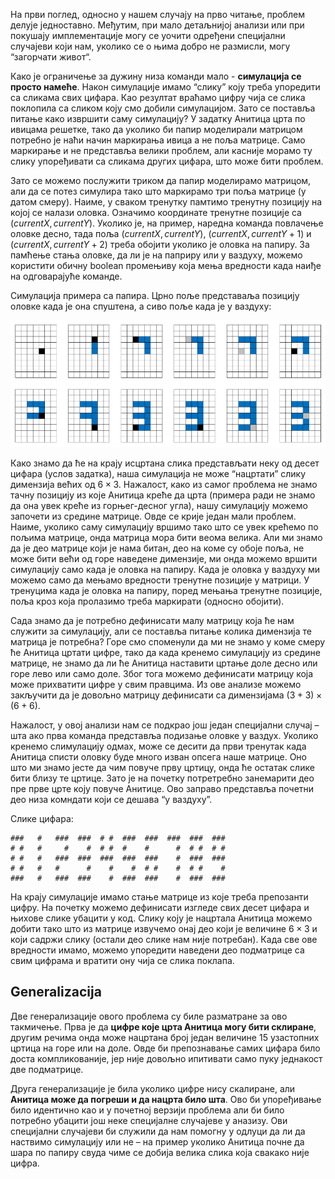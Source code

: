 На први поглед, односно у нашем случају на прво читање, проблем делује једноставно. Међутим, при мало детаљнијој анализи или при покушају имплементације могу се уочити одређени специјални случајеви који нам, уколико се о њима добро не размисли, могу “загорчати живот“. 

Како је ограничење за дужину низа команди мало - **симулација се просто намеће**. Након симулације имамо “слику” коју треба упоредити са сликама свих цифара. Као резултат враћамо цифру чија се слика поклопила са сликом коју смо добили симулацијом. Зато се поставља питање како извршити саму симулацију? У задатку Анитица црта по ивицама решетке, тако да уколико би папир моделирали матрицом потребно је наћи начин маркирања ивица а не поља матрице. Само маркирање и не представља велики проблем, али касније морамо ту слику упоређивати са сликама других цифара, што може бити проблем.

Зато се можемо послужити триком да папир моделирамо матрицом, али да се потез симулира тако што маркирамо три поља матрице (у датом смеру). Наиме, у сваком тренутку памтимо тренутну позицију на којој се налази оловка. Означимо координате тренутне позиције са $(currentX, currentY)$. Уколико је, на пример, наредна команда повлачење оловке десно, тада поља $(currentX, currentY)$, $(currentX, currentY+1)$ и $(currentX, currentY+2)$ треба обојити уколико је оловка на папиру. За памћење стања оловке, да ли је на паприру или у ваздуху, можемо користити обичну boolean промењиву која мења вредности када наиђе на одговарајуће команде.

Симулација примера са папира. Црно поље представаља позицију оловке када је она спуштена, а сиво поље када је у ваздухy:

![Симулација примера са папира](02_crtanje_brojeva-sl2.png)

Како знамо да ће на крају исцртана слика представљати неку од десет цифара (услов задатка), наша симулација не може “нацртати” слику димензија већих од $6\times 3$. Нажалост, како из самог проблема не знамо тачну позицију из које Анитица креће да црта (примера ради не знамо да она увек креће из горњег-десног угла), нашу симулацију можемо започети из средине матрице. Овде се крије један мали проблем. Наиме, уколико саму симулацију вршимо тако што се увек крећемо по пољима матрице, онда матрица мора бити веома велика. Али ми знамо да је део матрице који је нама битан, део на коме су обоје поља, не може бити већи од горе наведене димензије, ми онда можемо вршити симулацију само када је оловка на папиру. Када је оловка у ваздуху ми можемо само да мењамо вредности тренутне позиције у матрици. У тренуцима када је оловка на папиру, поред мењања тренутне позиције, поља кроз која пролазимо треба маркирати (односно обојити).

Сада знамо да је потребно дефинисати малу матрицу која ће нам служити за симулацију, али се поставља питање колика димензија те матрица је потребна? Горе смо споменули да ми не знамо у коме смеру ће Анитица цртати цифре, тако да када кренемо симулацију из средине матрице, не знамо да ли ће Анитица наставити цртање доле десно или горе лево или само доле. Због тога можемо дефинисати матрицу која може прихватити цифре у свим правцима. Из ове анализе можемо закључити да је довољно матрицу дефинисати са димензијама $(3+3)\times (6+6)$.

Нажалост, у овој анализи нам се подкрао још један специјални случај – шта ако прва команда представља подизање оловке у ваздух. Уколико кренемо слимулацију одмах, може се десити да први тренутак када Анитица списти оловку буде много изван опсега наше матрице. Оно што ми знамо јесте да чим повуче прву цртицу, онда ће остатак слике бити близу те цртице. Зато је на почетку потретребно занемарити део пре прве црте коју повуче Анитице. Ово заправо представља почетни део низа комндати који се дешава “у ваздуху”.

Слике цифара:
```
###   #   ###  ###  # #  ###  ###  ###  ###  ###
# #   #     #    #  # #  #    #      #  # #  # #
# #   #   ###  ###  ###  ###  ###    #  ###  ###
# #   #   #      #    #    #  # #    #  # #    #
###   #   ###  ###    #  ###  ###    #  ###  ###
```
На крају симулације имамо стање матрице из које треба препозанти цифру. На почетку можемо дефинисати изгледе свих десет цифара и њихове слике убацити у код. Слику коју је нацртала Анитица можемо добити тако што из матрице извучемо онај део који је величине $6\times 3$ и који садржи слику (остали део слике нам није потребан). Када све ове вредности имамо, можемо упоредити наведени део подматрице са свим цифрама и вратити ону чија се слика поклапа.

## Generalizacija
Две генерализације ового проблема су биле разматране за ово такмичење. Прва је да **цифре које црта Анитица могу бити склиране**, другим речима онда може нацртана број један величине 15 узастопних цртица на горе или на доле. Овде би препознавање самих цифара било доста компликованије, јер није довољно ипитивати само пуку једнакост две подматрице.

Друга генерализације је била уколико цифре нису скалиране, али **Анитица може да погреши и да нацрта било шта**. Ово би упоређивање било идентично као и у почетној верзији проблема али би било потребно убацити још неке специјалне случајеве у аназизу. Ови специјални случајеви би служили да нам помогну у одлуци да ли да наствимо симулацију или не – на пример уколико Анитица почне да шара по папиру свуда чиме се добија велика слика која свакако није цифра. 
